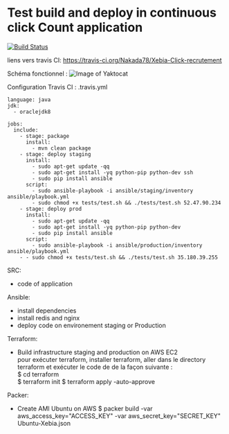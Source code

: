 # Test build and deploy in continuous click Count application

[![Build Status](https://travis-ci.org/Nakada78/Xebia-Click-recrutement.svg)](https://travis-ci.org/Nakada78/Xebia-Click-recrutement)

liens vers travis CI: https://travis-ci.org/Nakada78/Xebia-Click-recrutement  

Schéma fonctionnel : 
![Image of Yaktocat](https://image.noelshack.com/fichiers/2018/08/7/1519586217-untitled-diagram-2.jpg)  

Configuration Travis CI : .travis.yml     
  
```
language: java  
jdk:  
  - oraclejdk8  
  
jobs:  
  include:  
    - stage: package  
      install:  
        - mvn clean package  
    - stage: deploy staging  
      install:  
        - sudo apt-get update -qq  
        - sudo apt-get install -yq python-pip python-dev ssh  
        - sudo pip install ansible  
      script:   
        - sudo ansible-playbook -i ansible/staging/inventory ansible/playbook.yml    
        - sudo chmod +x tests/test.sh && ./tests/test.sh 52.47.90.234    
    - stage: deploy prod  
      install:  
        - sudo apt-get update -qq  
        - sudo apt-get install -yq python-pip python-dev  
        - sudo pip install ansible  
      script:   
        - sudo ansible-playbook -i ansible/production/inventory ansible/playbook.yml       
	- - sudo chmod +x tests/test.sh && ./tests/test.sh 35.180.39.255   
```

SRC: 
  - code of application

Ansible:  
  - install dependencies  
  - install redis and nginx  
  - deploy code on environement staging or Production

Terraform:
  - Build infrastructure staging and production on AWS EC2  
  pour exécuter terraform, installer terraform, aller dans le directory terraform et exécuter le code de de la façon suivante :   
       $ cd terraform  
       $ terraform init
       $ terraform apply -auto-approve
	   
Packer:
  - Create AMI Ubuntu on AWS
  $ packer build  -var aws_access_key="ACCESS_KEY" -var aws_secret_key="SECRET_KEY" Ubuntu-Xebia.json
